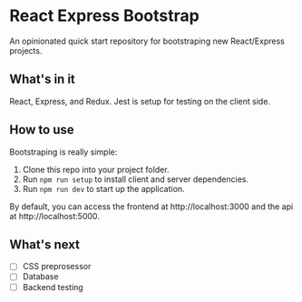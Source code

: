 # React Express Bootstrap
An opinionated quick start repository for bootstraping new React/Express
projects.

## What's in it
React, Express, and Redux. Jest is setup for testing on the client side.

## How to use
Bootstraping is really simple:

1. Clone this repo into your project folder.
2. Run `npm run setup` to install client and server dependencies.
3. Run `npm run dev` to start up the application.

By default, you can access the frontend at http://localhost:3000 and the api
at http://localhost:5000.

## What's next
- [ ] CSS preprosessor
- [ ] Database
- [ ] Backend testing